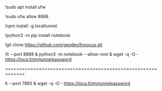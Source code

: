 !sudo apt install ufw

!sudo ufw allow 8888 

!npm install -g localtunnel 

!python3 -m pip install notebook 

!git clone https://github.com/geodev/fooocus.git 

!lt --port 8888 & python3 -m notebook --allow-root & wget -q -O - https://loca.lt/mytunnelpassword
 

============================================================= 
 
lt --port 7865 & wget -q -O - https://loca.lt/mytunnelpassword
